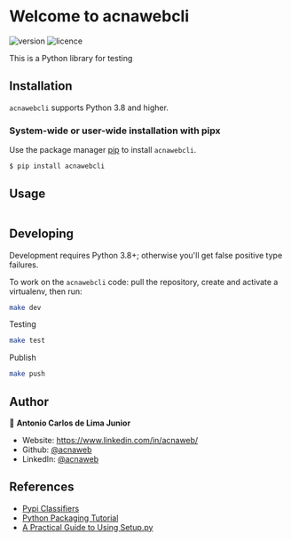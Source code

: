 # Welcome to acnawebcli

![version](https://img.shields.io/badge/version-0.1.0-blue.svg?cacheSeconds=2592000) 
![licence](https://img.shields.io/badge/licence-MIT-green.svg?cacheSeconds=2592000)

This is a Python library for testing

## Installation

`acnawebcli` supports Python 3.8 and higher.

### System-wide or user-wide installation with pipx

Use the package manager [pip](https://pip.pypa.io/en/stable/) to install `acnawebcli`.

```bash
$ pip install acnawebcli
```

## Usage

```python


```

## Developing

Development requires Python 3.8+; otherwise you'll get false positive type failures.

To work on the `acnawebcli` code: pull the repository, create and activate a virtualenv, then run:

```bash
make dev
```

Testing

```bash
make test
```

Publish

```bash
make push
```

## Author

👤 **Antonio Carlos de Lima Junior**

* Website: https://www.linkedin.com/in/acnaweb/
* Github: [@acnaweb](https://github.com/acnaweb)
* LinkedIn: [@acnaweb](https://linkedin.com/in/acnaweb)


## References

- [Pypi Classifiers](https://pypi.org/classifiers/)
- [Python Packaging Tutorial](https://www.devdungeon.com/content/python-packaging-tutorial)
- [A Practical Guide to Using Setup.py](https://godatadriven.com/blog/a-practical-guide-to-using-setup-py/)